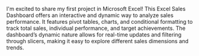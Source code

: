 I'm excited to share my first project in Microsoft Excel! This Excel Sales Dashboard offers an interactive and dynamic way to analyze sales performance. It features pivot tables, charts, and conditional formatting to track total sales, individual performance, and target achievements. The dashboard’s dynamic nature allows for real-time updates and filtering through slicers, making it easy to explore different sales dimensions and trends.
